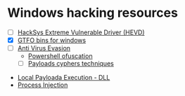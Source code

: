 # Windows hacking resources

 - [ ] [HackSys Extreme Vulnerable Driver (HEVD)](https://github.com/hacksysteam/HackSysExtremeVulnerableDriver)
 - [x] [GTFO bins for windows](https://lolbas-project.github.io/)
 - [ ] [Anti Virus Evasion](./AVbypass.md)
    - [Powershell ofuscation](./psofuscation.md)
   - [ ] [Payloads cyphers techniques](./payloads.md)
- [Local Payloada Execution - DLL](./localPayloadsDLL.md)
- [Process Injection](./processInjection.md)